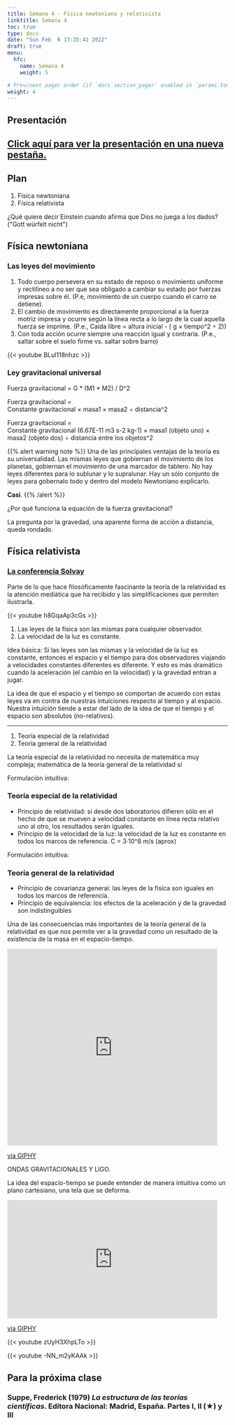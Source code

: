```yaml
---
title: Semana 4 - Física newtoniana y relativista
linktitle: Semana 4 
toc: true
type: docs
date: "Sun Feb  6 17:35:41 2022"
draft: true 
menu:
  hfc:
    name: Semana 4
    weight: 5

# Prev/next pager order (if `docs_section_pager` enabled in `params.toml`)
weight: 4
---
```

## Presentación


<a href="https://jcunisabana.github.io/filociencia/4.html#/" target="_blank">Click aquí para ver la presentación en una nueva pestaña.</a>
---


## Plan


1.  Física newtoniana
2.  Física relativista

¿Qué quiere decir Einstein cuando afirma que Dios no juega a los dados? ("Gott würfelt nicht")

## Física newtoniana

### Las leyes del movimiento


1.  Todo cuerpo persevera en su estado de reposo o movimiento uniforme y rectilíneo a no ser que sea obligado a cambiar su estado por fuerzas impresas sobre él. (P.e, movimiento de un cuerpo cuando el carro se detiene).
2.  El cambio de movimiento es directamente proporcional a la fuerza motriz impresa y ocurre según la línea recta a lo largo de la cual aquella fuerza se imprime. (P.e., Caida libre = altura inicial - ( g × tiempo^2 ÷ 2))
3.  Con toda acción ocurre siempre una reacción igual y contraria. (P.e., saltar sobre el suelo firme vs. saltar sobre barro)

{{< youtube BLuI118nhzc >}}

### Ley gravitacional universal


Fuerza gravitacional = G * (M1 * M2) / D^2

Fuerza gravitacional =  
Constante gravitacional × masa1 × masa2 ÷ distancia^2

Fuerza gravitacional =  
Constante gravitacional (6.67E-11 m3 s-2 kg-1) × masa1 (objeto uno) × masa2 (objeto dos) ÷ distancia entre los objetos^2


{{% alert warning note %}}
Una de las principales ventajas de la teoría es su universalidad. Las mismas leyes que gobiernan el movimiento de los planetas, gobiernan el movimiento de una marcador de tablero. No hay leyes diferentes para lo sublunar y lo supralunar. Hay un sólo conjunto de leyes para gobernalo todo y dentro del modelo Newtoniano explicarlo.

**Casi**.
{{% /alert %}}

¿Por qué funciona la equación de la fuerza gravitacional?

La pregunta por la gravedad, una aparente forma de acción a distancia, queda rondado.
  


## Física relativista
### [La conferencia Solvay](https://en.wikipedia.org/wiki/Solvay_Conference)

Parte de lo que hace filosóficamente fascinante la teoría de la relatividad es la atención mediática que ha recibido y las simplificaciones que permiten ilustrarla.

{{< youtube h8GqaAp3cGs >}}

1.  Las leyes de la física son las mismas para cualquier observador.
2.  La velocidad de la luz es constante.

Idea básica: Si las leyes son las mismas y la velocidad de la luz es constante, entonces el espacio y el tiempo para dos observadores viajando a velocidades constantes diferentes es diferente. Y esto es más dramático cuando la aceleración (el cambio en la velocidad) y la gravedad entran a jugar.

La idea de que el espacio y el tiempo se comportan de acuerdo con estas leyes va en contra de nuestras intuiciones respecto al tiempo y al espacio. Nuestra intuición tiende a estar del lado de la idea de que el tiempo y el espacio son absolutos (no-relativos).

---

1.  Teoría especial de la relatividad
2.  Teoría general de la relatividad

La teoría especial de la relatividad no necesita de matemática muy compleja; matemática de la teoría general de la relatividad sí

Formulación intuitiva:

### Teoría especial de la relatividad

* Principio de relatividad: si desde dos laboratorios difieren sólo en el hecho de que se mueven a velocidad constante en línea recta relativo uno al otro, los resultados serán iguales.
* Principio de la velocidad de la luz: la velocidad de la luz es constante en todos los marcos de referencia. C = 3·10^8 m/s (aprox)

Formulación intuitiva:

### Teoría general de la relatividad

* Principio de covarianza general: las leyes de la física son iguales en todos los marcos de referencia.
* Principio de equivalencia: los efectos de la aceleración y de la gravedad son indistinguibles

Una de las consecuencias más importantes de la teoría general de la relatividad es que nos permite ver a la gravedad como un resultado de la existencia de la masa en el espacio-tiempo.

<iframe src="https://giphy.com/embed/p1aqyY6Y0g9uo" width="480" height="449" frameBorder="0" class="giphy-embed" allowFullScreen></iframe><p><a href="https://giphy.com/gifs/gustavo-loop-geometry-kidmograph-p1aqyY6Y0g9uo">via GIPHY</a></p>
  
ONDAS GRAVITACIONALES Y LIGO.

La idea del espacio-tiempo se puede entender de manera intuitiva como un plano cartesiano, una tela que se deforma. 

<iframe src="https://giphy.com/embed/SVCSsoKU5v6ZJLk07n" width="480" height="270" frameBorder="0" class="giphy-embed" allowFullScreen></iframe><p><a href="https://giphy.com/gifs/black-blackhole-switchmedia-SVCSsoKU5v6ZJLk07n">via GIPHY</a></p>


{{< youtube zUyH3XhpLTo >}}



{{< youtube -NN_m2yKAAk >}}



## Para la próxima clase

### Suppe, Frederick (1979) _La estructura de las teorías científicas_. Editora Nacional: Madrid, España. Partes I, II (★) y III
